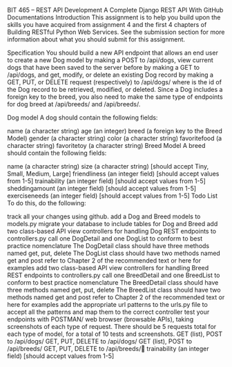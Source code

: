 BIT 465 – REST API Development
A Complete Django REST API With GitHub Documentations
Introduction
This assignment is to help you build upon the skills you have acquired from assignment 4 and the first 4 chapters of Building RESTful Python Web Services. See the submission section for more information about what you should submit for this assignment.

Specification
You should build a new API endpoint that allows an end user to create a new Dog model by making a POST to /api/dogs, view current dogs that have been saved to the server before by making a GET to /api/dogs, and get, modify, or delete an existing Dog record by making a GET, PUT, or DELETE request (respectively) to /api/dogs/ where is the id of the Dog record to be retrieved, modified, or deleted. Since a Dog includes a foreign key to the breed, you also need to make the same type of endpoints for dog breed at /api/breeds/ and /api/breeds/.

Dog model
A dog should contain the following fields:

name (a character string)
age (an integer)
breed (a foreign key to the Breed Model)
gender (a character string)
color (a character string)
favoritefood (a character string)
favoritetoy (a character string)
Breed Model
A breed should contain the following fields:

name (a character string)
size (a character string) [should accept Tiny, Small, Medium, Large]
friendliness (an integer field) [should accept values from 1-5]
trainability (an integer field) [should accept values from 1-5]
sheddingamount (an integer field) [should accept values from 1-5]
exerciseneeds (an integer field) [should accept values from 1-5]
Todo List
To do this, do the following:

track all your changes using github.
add a Dog and Breed models to models.py
migrate your database to include tables for Dog and Breed
add two class-based API view controllers for handling Dog REST endpoints to controllers.py
call one DogDetail and one DogList to conform to best practice nomenclature
The DogDetail class should have three methods named get, put, delete
The DogList class should have two methods named get and post
refer to Chapter 2 of the recommended text or here for examples
add two class-based API view controllers for handling Breed REST endpoints to controllers.py
call one BreedDetail and one BreedList to conform to best practice nomenclature
The BreedDetail class should have three methods named get, put, delete
The BreedList class should have two methods named get and post
refer to Chapter 2 of the recommended text or here for examples
add the appropriate url patterns to the urls.py file to accept all the patterns and map them to the correct controller
test your endpoints with POSTMAN/ web browser (browsable APIs), taking screenshots of each type of request. There should be 5 requests total for each type of model, for a total of 10 tests and screenshots.
GET (list), POST to /api/dogs/
GET, PUT, DELETE to /api/dogs/
GET (list), POST to /api/breeds/
GET, PUT, DELETE to /api/breeds/ trainability (an integer field) [should accept values from 1-5]
